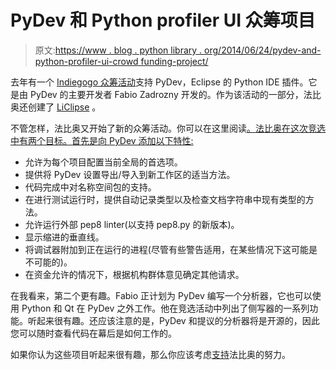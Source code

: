 # PyDev 和 Python profiler UI 众筹项目

> 原文:[https://www . blog . python library . org/2014/06/24/pydev-and-python-profiler-ui-crowd funding-project/](https://www.blog.pythonlibrary.org/2014/06/24/pydev-and-python-profiler-ui-crowdfunding-project/)

去年有一个 [Indiegogo 众筹活动](https://www.indiegogo.com/projects/pydev-and-liclipse-for-a-fast-sexy-and-dark-eclipse)支持 PyDev，Eclipse 的 Python IDE 插件。它是由 PyDev 的主要开发者 Fabio Zadrozny 开发的。作为该活动的一部分，法比奥还创建了 [LiClipse](http://brainwy.github.io/liclipse/) 。

不管怎样，法比奥又开始了新的众筹活动。你可以在这里阅读[。法比奥在这次竞选中有两个目标。首先是向 PyDev 添加以下特性:](https://sw-brainwy.rhcloud.com/support/pydev-2014/)

*   允许为每个项目配置当前全局的首选项。
*   提供将 PyDev 设置导出/导入到新工作区的适当方法。
*   代码完成中对名称空间包的支持。
*   在进行测试运行时，提供自动记录类型以及检查文档字符串中现有类型的方法。
*   允许运行外部 pep8 linter(以支持 pep8.py 的新版本)。
*   显示缩进的垂直线。
*   将调试器附加到正在运行的进程(尽管有些警告适用，在某些情况下这可能是不可能的)。
*   在资金允许的情况下，根据机构群体意见确定其他请求。

在我看来，第二个更有趣。Fabio 正计划为 PyDev 编写一个分析器，它也可以使用 Python 和 Qt 在 PyDev 之外工作。他在竞选活动中列出了侧写器的一系列功能。听起来很有趣。还应该注意的是，PyDev 和提议的分析器将是开源的，因此您可以随时查看代码在幕后是如何工作的。

如果你认为这些项目听起来很有趣，那么你应该考虑[支持](https://sw-brainwy.rhcloud.com/support/pydev-2014/)法比奥的努力。